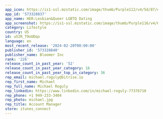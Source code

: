 ```yaml
---
app_icon: https://is1-ssl.mzstatic.com/image/thumb/Purple112/v4/5d/87/e6/5d87e6e6-d278-3ebd-353a-73a1a8a16b41/AppIcon-0-0-1x_U007emarketing-0-7-0-85-220-0.png/1024x1024bb.png
app_id: '573328837'
app_name: HER:Lesbian&Queer LGBTQ Dating
app_screenshot: https://is1-ssl.mzstatic.com/image/thumb/Purple116/v4/60/1b/07/601b07a4-2fd9-720c-b4f5-8481c30ce97e/783b6223-9c9b-493c-a0a7-5d6b440836c9_ASO_QDHUK_screen1__U00286.5_U0029.jpg/1242x2688bb.png
category: Lifestyle
country: US
id: u52R_T9oUDqo
language: en
most_recent_release: '2024-02-20T00:00:00'
publisher_id: '573328840'
publisher_name: Bloomer Inc
rank: '226'
release_count_in_past_year: '52'
release_count_in_past_year_category: 16
release_count_in_past_year_top_in_category: 36
rep_email: michael.roguly@bitrise.io
rep_first_name: Michael
rep_full_name: Michael Roguly
rep_linkedin: https://www.linkedin.com/in/michael-roguly-77376710
rep_phone: +1 949-233-3404
rep_photo: michael.jpg
rep_title: Account Manager
store: itunes_connect
---
```

